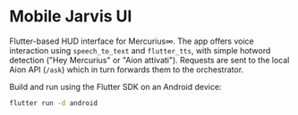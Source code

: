 # Mobile Jarvis UI

Flutter-based HUD interface for Mercurius∞. The app offers voice interaction using
`speech_to_text` and `flutter_tts`, with simple hotword detection ("Hey Mercurius"
or "Aion attivati"). Requests are sent to the local Aion API (`/ask`) which in
turn forwards them to the orchestrator.

Build and run using the Flutter SDK on an Android device:

```bash
flutter run -d android
```

